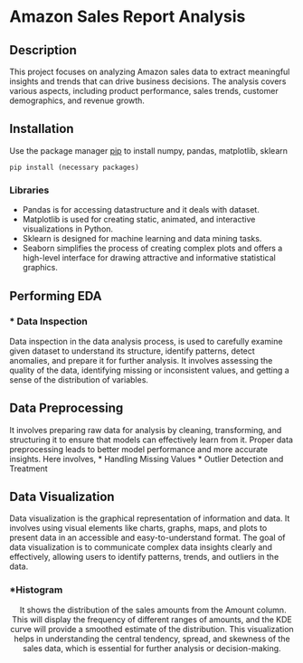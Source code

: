 # Amazon Sales Report Analysis
## Description
This project focuses on analyzing Amazon sales data to extract meaningful insights and trends that can drive business decisions. The analysis covers various aspects, including product performance, sales trends, customer demographics, and revenue growth.
## Installation
Use the package manager [pip](https://pip.pypa.io/en/stable/) to install numpy, pandas, matplotlib, sklearn
```blash
pip install (necessary packages)
```
### Libraries
* Pandas is for accessing datastructure and it deals with dataset.
* Matplotlib is used for creating static, animated, and interactive visualizations in Python.
* Sklearn is designed for machine learning and data mining tasks.
* Seaborn simplifies the process of creating complex plots and offers a high-level interface for drawing attractive and informative statistical graphics.
## Performing EDA
### * Data Inspection
Data inspection in the data analysis process, is used to carefully examine given dataset to understand its structure, identify patterns, detect anomalies, and prepare it for further analysis. It involves assessing the quality of the data, identifying missing or inconsistent values, and getting a sense of the distribution of variables.
## Data Preprocessing
 It involves preparing raw data for analysis by cleaning, transforming, and structuring it to ensure that models can effectively learn from it. Proper data preprocessing leads to better model performance and more accurate insights.
 Here involves,
           * Handling Missing Values
           * Outlier Detection and Treatment
## Data Visualization
Data visualization is the graphical representation of information and data. It involves using visual elements like charts, graphs, maps, and plots to present data in an accessible and easy-to-understand format. The goal of data visualization is to communicate complex data insights clearly and effectively, allowing users to identify patterns, trends, and outliers in the data.
### *Histogram
<p align="center">
   <img  src=>
It shows the distribution of the sales amounts from the Amount column. This will display the frequency of different ranges of amounts, and the KDE curve will provide a smoothed estimate of the distribution. This visualization helps in understanding the central tendency, spread, and skewness of the sales data, which is essential for further analysis or decision-making.






